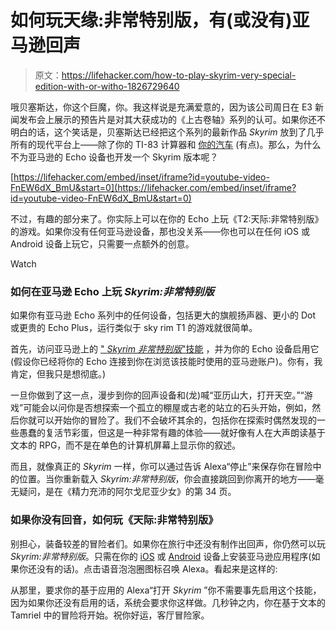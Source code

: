 # 如何玩天缘:非常特别版，有(或没有)亚马逊回声

> 原文：<https://lifehacker.com/how-to-play-skyrim-very-special-edition-with-or-witho-1826729640>

哦贝塞斯达，你这个巨魔，你。我这样说是充满爱意的，因为该公司周日在 E3 新闻发布会上展示的预告片是对其大获成功的《上古卷轴》系列的认可。如果你还不明白的话，这个笑话是，贝塞斯达已经把这个系列的最新作品 *Skyrim* 放到了几乎所有的现代平台上——除了你的 TI-83 计算器和 [你的汽车](https://www.youtube.com/watch?v=BAnJc8mL-iA) (有点)。那么，为什么不为亚马逊的 Echo 设备也开发一个 Skyrim 版本呢？

 [https://lifehacker.com/embed/inset/iframe?id=youtube-video-FnEW6dX_BmU&start=0](https://lifehacker.com/embed/inset/iframe?id=youtube-video-FnEW6dX_BmU&start=0) 

不过，有趣的部分来了。你实际上可以在你的 Echo 上玩《T2:天际:非常特别版》的游戏。如果你没有任何亚马逊设备，那也没关系——你也可以在任何 iOS 或 Android 设备上玩它，只需要一点额外的创意。

Watch

### 如何在亚马逊 Echo 上玩 *Skyrim:非常特别版*

如果你有亚马逊 Echo 系列中的任何设备，包括更大的旗舰扬声器、更小的 Dot 或更贵的 Echo Plus，运行类似于 sky rim T1 的游戏就很简单。

首先，访问亚马逊上的 [" *Skyrim 非常特别版*"技能](https://smile.amazon.com/dp/B07D6STSX8/ref=as_li_ss_tl?asc_campaign=InlineText&asc_refurl=https://lifehacker.com/how-to-play-skyrim-very-special-edition-with-or-witho-1826729640&asc_source=&ie=UTF8&linkCode=ll1&linkId=6f233805d5d3d04c9dc0279d968928b8&sa-no-redirect=1&tag=kinjalifehackerlink-20) ，并为你的 Echo 设备启用它(假设你已经将你的 Echo 连接到你在浏览该技能时使用的亚马逊账户)。你有，我肯定，但我只是想彻底。)

一旦你做到了这一点，漫步到你的回声设备和(龙)喊“亚历山大，打开天空。”“游戏”可能会以问你是否想探索一个孤立的棚屋或古老的站立的石头开始，例如，然后你就可以开始你的冒险了。我们不会破坏其余的，包括你在探索时偶然发现的一些愚蠢的复活节彩蛋，但这是一种非常有趣的体验——就好像有人在大声朗读基于文本的 RPG，而不是在单色的计算机屏幕上显示你的叙述。

而且，就像真正的 *Skyrim* 一样，你可以通过告诉 Alexa“停止”来保存你在冒险中的位置。当你重新载入 *Skyrim:非常特别版*，你会直接跳回到你离开的地方——毫无疑问，是在《精力充沛的阿尔戈尼亚少女》的第 34 页。

### 如果你没有回音，如何玩《天际:非常特别版》

别担心，装备较差的冒险者们。如果你在旅行中还没有制作出回声，你仍然可以玩 *Skyrim:非常特别版*。只需在你的 [iOS](https://itunes.apple.com/us/app/amazon-shopping-made-easy/id297606951?mt=8) 或 [Android](https://play.google.com/store/apps/details?id=com.amazon.mShop.android.shopping&hl=en_US) 设备上安装亚马逊应用程序(如果你还没有的话)。点击语音泡泡圈图标召唤 Alexa。看起来是这样的:

从那里，要求你的基于应用的 Alexa“打开 *Skyrim* ”你不需要事先启用这个技能，因为如果你还没有启用的话，系统会要求你这样做。几秒钟之内，你在基于文本的 Tamriel 中的冒险将开始。祝你好运，客厅冒险家。